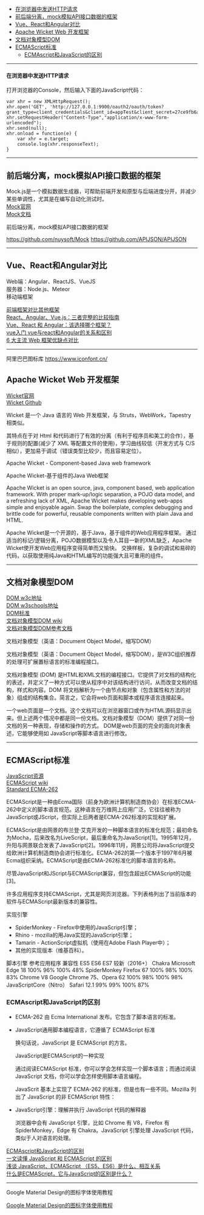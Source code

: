 - [在浏览器中发送HTTP请求](#在浏览器中发送HTTP请求)
- [前后端分离，mock模拟API接口数据的框架](#前后端分离，mock模拟API接口数据的框架)
- [Vue、React和Angular对比](#Vue、React和Angular对比)
- [Apache Wicket Web 开发框架](#Apache-Wicket-Web-开发框架)
- [文档对象模型DOM](#文档对象模型DOM)
- [ECMAScript标准](#ECMAScript标准)
    - [ECMAscript和JavaScript的区别](#ECMAscript和JavaScript的区别)




---------------------------------------------------------------------------------------------------------------------

#### 在浏览器中发送HTTP请求

打开浏览器的Console，然后输入下面的JavaScript代码：

```
var xhr = new XMLHttpRequest();
xhr.open('GET', 'http://127.0.0.1:9900/oauth2/oauth/token?grant_type=client_credentials&client_id=appTest&client_secret=27ce9fb6a92e2b424f4dec78c1f2cdcb');
xhr.setRequestHeader("Content-Type","application/x-www-form-urlencoded");
xhr.send(null);
xhr.onload = function(e) {
    var xhr = e.target;
    console.log(xhr.responseText);
}
```



---------------------------------------------------------------------------------------------------------------------
## 前后端分离，mock模拟API接口数据的框架

Mock.js是一个模拟数据生成器，可帮助前端开发和原型与后端进度分开，并减少某些单调性，尤其是在编写自动化测试时。  
[Mock官网](http://mockjs.com/)  
[Mock文档](https://github.com/nuysoft/Mock/wiki)  


前后端分离，mock模拟API接口数据的框架

https://github.com/nuysoft/Mock
https://github.com/APIJSON/APIJSON

---------------------------------------------------------------------------------------------------------------------

## Vue、React和Angular对比

Web端：Angular、ReactJS、VueJS  
服务器：Node.js、Meteor  
移动端框架




[前端框架对比其他框架](https://cn.vuejs.org/v2/guide/comparison.html)  
[React、Angular、Vue.js：三者完整的比较指南](http://www.thebuddycreative.com/reactangularvue_js_san_zhe_wan_zheng_de_bi_jiao_zhi_nan/)  
[Vue、React 和 Angular：该选择哪个框架？](https://www.infoq.cn/article/3zjScEsgksmFNdgIR7sM)  
[vue入门 vue与react和Angular的关系和区别](https://www.cnblogs.com/wxtlinlin/p/6541895.html)  
[6 大主流 Web 框架优缺点对比](https://www.oschina.net/translate/web-frameworks-conclusions)  



---------------------------------------------------------------------------------------------------------------------

阿里巴巴图标库
https://www.iconfont.cn/


## Apache Wicket Web 开发框架

[Wicket官网](https://wicket.apache.org/)  
[Wicket Github](https://github.com/apache/wicket)  


Wicket 是一个 Java 语言的 Web 开发框架，与 Struts，WebWork，Tapestry 相类似。

其特点在于对 Html 和代码进行了有效的分离（有利于程序员和美工的合作），基于规则的配置(减少了 XML 等配置文件的使用)，学习曲线较低（开发方式与 C/S 相似），更加易于调试（错误类型比较少，而且容易定位）。


Apache Wicket - Component-based Java web framework

Apache Wicket-基于组件的Java Web框架

Apache Wicket is an open source, java, component based, web application framework. With proper mark-up/logic separation, a POJO data model, and a refreshing lack of XML, Apache Wicket makes developing web-apps simple and enjoyable again. Swap the boilerplate, complex debugging and brittle code for powerful, reusable components written with plain Java and HTML.

Apache Wicket是一个开源的，基于Java，基于组件的Web应用程序框架。 通过适当的标记/逻辑分离，POJO数据模型以及令人耳目一新的XML缺乏，Apache Wicket使开发Web应用程序变得简单而又愉快。 交换样板，复杂的调试和易碎的代码，以获取使用纯Java和HTML编写的功能强大且可重用的组件。





---------------------------------------------------------------------------------------------------------------------
## 文档对象模型DOM


[DOM w3c地址](https://www.w3.org/TR/WD-DOM/introduction.html)  
[DOM w3schools地址](https://www.w3schools.com/js/js_htmldom.asp)  
[DOM标准](https://dom.spec.whatwg.org/)  
[文档对象模型DOM wiki](https://zh.wikipedia.org/wiki/%E6%96%87%E6%A1%A3%E5%AF%B9%E8%B1%A1%E6%A8%A1%E5%9E%8B)  
[文档对象模型DOM参考文档](https://developer.mozilla.org/zh-CN/docs/Web/API/Document_Object_Model)  

文档对象模型（英语：Document Object Model，缩写DOM）

文档对象模型（英语：Document Object Model，缩写DOM），是W3C组织推荐的处理可扩展置标语言的标准编程接口。


文档对象模型 (DOM) 是HTML和XML文档的编程接口。它提供了对文档的结构化的表述，并定义了一种方式可以使从程序中对该结构进行访问，从而改变文档的结构，样式和内容。DOM 将文档解析为一个由节点和对象（包含属性和方法的对象）组成的结构集合。简言之，它会将web页面和脚本或程序语言连接起来。

一个web页面是一个文档。这个文档可以在浏览器窗口或作为HTML源码显示出来。但上述两个情况中都是同一份文档。文档对象模型（DOM）提供了对同一份文档的另一种表现，存储和操作的方式。 DOM是web页面的完全的面向对象表述，它能够使用如 JavaScript等脚本语言进行修改。


---------------------------------------------------------------------------------------------------------------------

## ECMAScript标准


[JavaScript资源](https://developer.mozilla.org/zh-CN/docs/Web/JavaScript/Language_Resources)  
[ECMAScript wiki](https://zh.wikipedia.org/wiki/ECMAScript)  
[Standard ECMA-262](https://www.ecma-international.org/publications/standards/Ecma-262.htm)  
[]()  

ECMAScript是一种由Ecma国际（前身为欧洲计算机制造商协会）在标准ECMA-262中定义的脚本语言规范。这种语言在万维网上应用广泛，它往往被称为JavaScript或JScript，但实际上后两者是ECMA-262标准的实现和扩展。

ECMAScript是由网景的布兰登·艾克开发的一种脚本语言的标准化规范；最初命名为Mocha，后来改名为LiveScript，最后重命名为JavaScript[1]。1995年12月，升阳与网景联合发表了JavaScript[2]。1996年11月，网景公司将JavaScript提交给欧洲计算机制造商协会进行标准化。ECMA-262的第一个版本于1997年6月被Ecma组织采纳。ECMAScript是由ECMA-262标准化的脚本语言的名称。

尽管JavaScript和JScript与ECMAScript兼容，但包含超出ECMAScript的功能[3]。


许多应用程序支持ECMAScript，尤其是网页浏览器。下列表格列出了当前版本的软件与ECMAScript最新版本的兼容性。


实现引擎
- SpiderMonkey - Firefox中使用的JavaScript引擎；
- Rhino - mozilla的用Java实现的JavaScript引擎；
- Tamarin - ActionScript虚拟机（使用在Adobe Flash Player中）；
- 其他的实现版本（维基百科）。

脚本引擎	参考应用程序	兼容性 ES5	ES6	ES7	较新（2016+）
Chakra	Microsoft Edge 18	100%	96%	100%	48%
SpiderMonkey	Firefox 67	100%	98%	100%	83%
Chrome V8	Google Chrome 75、Opera 62	100%	98%	100%	98%
JavaScriptCore（Nitro）	Safari 12.1	99%	99%	100%	87%



### ECMAscript和JavaScript的区别

- ECMA-262  由 Ecma International 发布。它包含了脚本语言的标准。

- JavaScript通用脚本编程语言，它遵循了 ECMAScript 标准

    换句话说，JavaScript 是 ECMAScript 的方言。
    
    JavaScript是ECMAScript的一种实现

    通过阅读ECMAScript 标准，你可以学会怎样实现一个脚本语言；而通过阅读JavaScript 文档，你可以学会怎样使用脚本语言编程。

    JavaScrit 基本上实现了 ECMA-262 的标准，但是也有一些不同。Mozilla 列出了 JavaScript 的非 ECMAScript 特性：

- JavaScript引擎：理解并执行 JavaScript 代码的解释器

    浏览器中会有 JavaScript 引擎，比如 Chrome 有 V8，Firefox 有 SpiderMonkey，Edge 有 Chakra。JavaScript 引擎处理 JavaScript 代码，类似于人对语言的处理。



[ECMAscript和JavaScript的区别](https://zhuanlan.zhihu.com/p/50215290)  
[一文读懂 JavaScript 和 ECMAScript 的区别 ](https://www.oschina.net/translate/whats-the-difference-between-javascript-and-ecmascript)  
[浅谈 JavaScript、ECMAScript （ES5、ES6）是什么、相互关系](https://blog.csdn.net/jiangyu1013/article/details/86291196)  
[什么是ECMAScript，它与JavaScript的区别是什么？](https://www.jianshu.com/p/e6f0b4a1747e)  
[]()  


---------------------------------------------------------------------------------------------------------------------

Google Material Design的图标字体使用教程


[Google Material Design的图标字体使用教程](https://developer.aliyun.com/article/606394)  



